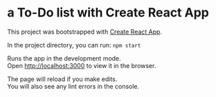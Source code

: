 # a To-Do list with Create React App

This project was bootstrapped with [Create React App](https://github.com/facebook/create-react-app).

In the project directory, you can run: `npm start`

Runs the app in the development mode.\
Open [http://localhost:3000](http://localhost:3000) to view it in the browser.

The page will reload if you make edits.\
You will also see any lint errors in the console.
